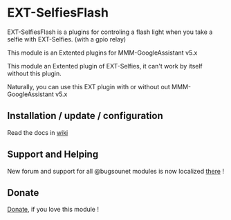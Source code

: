 # EXT-SelfiesFlash

EXT-SelfiesFlash is a plugins for controling a flash light when you take a selfie with EXT-Selfies. (with a gpio relay)

This module is an Extented plugins for MMM-GoogleAssistant v5.x

This module an Extented plugin of EXT-Selfies, it can't work by itself without this plugin.

Naturally, you can use this EXT plugin with or without out MMM-GoogleAssistant v5.x

## Installation / update / configuration

Read the docs in [wiki](https://wiki.bugsounet.fr/EXT-SelfiesFlash)

## Support and Helping
New forum and support for all @bugsounet modules is now localized [there](https://forum.bugsounet.fr) !
 
## Donate
 [Donate](https://www.paypal.com/cgi-bin/webscr?cmd=_s-xclick&hosted_button_id=TTHRH94Y4KL36&source=url), if you love this module !
